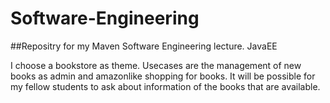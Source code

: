 # Software-Engineering
##Repositry for my Maven Software Engineering lecture. JavaEE 

I choose a bookstore as theme. Usecases are the management of new books as admin and amazonlike shopping for books.
It will be possible for my fellow students to ask about information of the books that are available.
